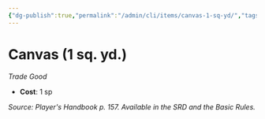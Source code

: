 ```yaml
---
{"dg-publish":true,"permalink":"/admin/cli/items/canvas-1-sq-yd/","tags":["compendium/src/5e/phb","item/gear/trade-good"],"updated":"2025-01-11T15:32:15.453+00:00"}
---
```


# Canvas (1 sq. yd.)
*Trade Good*  

- **Cost**: 1 sp

*Source: Player's Handbook p. 157. Available in the SRD and the Basic Rules.*